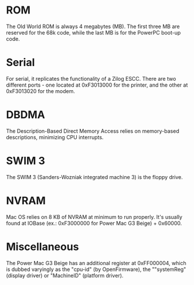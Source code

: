 # ROM

The Old World ROM is always 4 megabytes (MB). The first three MB are reserved for the 68k code, while the last MB is for the PowerPC boot-up code.

# Serial

For serial, it replicates the functionality of a Zilog ESCC. There are two different ports - one located at 0xF3013000 for the printer, and the other at 0xF3013020 for the modem.

# DBDMA

The Description-Based Direct Memory Access relies on memory-based descriptions, minimizing CPU interrupts.

# SWIM 3

The SWIM 3 (Sanders-Wozniak integrated machine 3) is the floppy drive.

# NVRAM

Mac OS relies on 8 KB of NVRAM at minimum to run properly. It's usually found at IOBase (ex.: 0xF3000000 for Power Mac G3 Beige) + 0x60000.

# Miscellaneous

The Power Mac G3 Beige has an additional register at 0xFF000004, which is dubbed varyingly as the "cpu-id" (by OpenFirmware), the ""systemReg" (display driver) or "MachineID" (platform driver).
